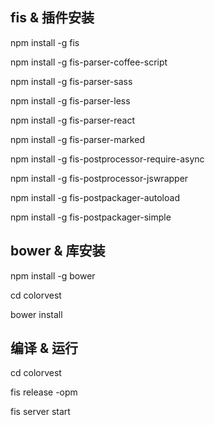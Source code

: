 ## fis & 插件安装

npm install -g fis

npm install -g fis-parser-coffee-script

npm install -g fis-parser-sass

npm install -g fis-parser-less

npm install -g fis-parser-react

npm install -g fis-parser-marked

npm install -g fis-postprocessor-require-async

npm install -g fis-postprocessor-jswrapper

npm install -g fis-postpackager-autoload

npm install -g fis-postpackager-simple


## bower & 库安装

npm install -g bower

cd colorvest

bower install


## 编译 & 运行

cd colorvest

fis release -opm 

fis server start
